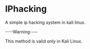 # IPhacking
A simple ip hacking system in kali linux.

----Warning----

This method is valid only in Kali Linux.
